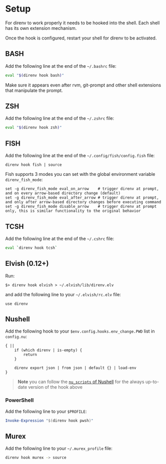 # Setup

For direnv to work properly it needs to be hooked into the shell. Each shell
has its own extension mechanism.

Once the hook is configured, restart your shell for direnv to be activated.

## BASH

Add the following line at the end of the `~/.bashrc` file:

```sh
eval "$(direnv hook bash)"
```

Make sure it appears even after rvm, git-prompt and other shell extensions
that manipulate the prompt.

## ZSH

Add the following line at the end of the `~/.zshrc` file:

```sh
eval "$(direnv hook zsh)"
```

## FISH

Add the following line at the end of the `~/.config/fish/config.fish` file:

```fish
direnv hook fish | source
```

Fish supports 3 modes you can set with the global environment variable `direnv_fish_mode`:

```fish
set -g direnv_fish_mode eval_on_arrow    # trigger direnv at prompt, and on every arrow-based directory change (default)
set -g direnv_fish_mode eval_after_arrow # trigger direnv at prompt, and only after arrow-based directory changes before executing command
set -g direnv_fish_mode disable_arrow    # trigger direnv at prompt only, this is similar functionality to the original behavior
```

## TCSH

Add the following line at the end of the `~/.cshrc` file:

```sh
eval `direnv hook tcsh`
```

## Elvish (0.12+)

Run:

```
$> direnv hook elvish > ~/.elvish/lib/direnv.elv
```

and add the following line to your `~/.elvish/rc.elv` file:

```
use direnv
```

## Nushell

Add the following hook to your `$env.config.hooks.env_change.PWD` list in `config.nu`:
```nushell
{ ||
    if (which direnv | is-empty) {
        return
    }

    direnv export json | from json | default {} | load-env
}
```

> **Note**
> you can follow the [`nu_scripts` of Nushell](https://github.com/nushell/nu_scripts/blob/main/hooks/direnv/config.nu)
> for the always up-to-date version of the hook above

### PowerShell

Add the following line to your `$PROFILE`:

```powershell
Invoke-Expression "$(direnv hook pwsh)"
```

## Murex

Add the following line to your `~/.murex_profile` file:

```sh
direnv hook murex -> source
```
